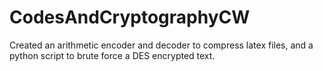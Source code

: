 # CodesAndCryptographyCW
Created an arithmetic encoder and decoder to compress latex files, and a python script to brute force a DES encrypted text. 
